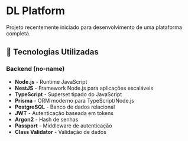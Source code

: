 # DL Platform

Projeto recentemente iniciado para desenvolvimento de uma plataforma completa.

## 🚀 Tecnologias Utilizadas

### Backend (no-name)
- **Node.js** - Runtime JavaScript
- **NestJS** - Framework Node.js para aplicações escaláveis
- **TypeScript** - Superset tipado do JavaScript
- **Prisma** - ORM moderno para TypeScript/Node.js
- **PostgreSQL** - Banco de dados relacional
- **JWT** - Autenticação baseada em tokens
- **Argon2** - Hash de senhas
- **Passport** - Middleware de autenticação
- **Class Validator** - Validação de dados